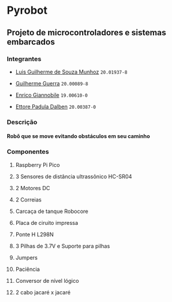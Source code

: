 # Pyrobot

## Projeto de microcontroladores e sistemas embarcados

### Integrantes

- [Luis Guilherme de Souza Munhoz](https://github.com/luisgmunhoz) `20.01937-8`

- [Guilherme Guerra](https://github.com/GuilhermeVoyna) `20.00089-8`

- [Enrico Giannobile](https://github.com/EnricoGia) `19.00610-0`

- [Ettore Padula Dalben](https://github.com/EttoreK) `20.00387-0`

### Descrição

#### Robô que se move evitando obstáculos em seu caminho

### Componentes

1. Raspberry Pi Pico

2. 3 Sensores de distância ultrassônico HC-SR04

3. 2 Motores DC

4. 2 Correias

5. Carcaça de tanque Robocore

6. Placa de ciruito impressa

7. Ponte H  L298N

8. 3 Pilhas de 3.7V e Suporte para pilhas

9. Jumpers

10. Paciência

11. Conversor de nível lógico

12. 2 cabo jacaré x jacaré
